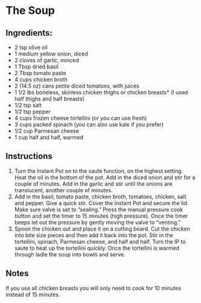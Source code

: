 # The Soup

## Ingredients:
- 2 tsp olive oil
- 1 medium yellow onion, diced
- 2 cloves of garlic, minced
- 1 Tbsp dried basil
- 2 Tbsp tomato paste
- 4 cups chicken broth
- 2 (14.5 oz) cans petite diced tomatoes, with juices
- 1 1/2 lbs boneless, skinless chicken thighs or chicken breasts* (I used half thighs and half breasts)
- 1/2 tsp salt
- 1/2 tsp pepper
- 4 cups frozen cheese tortellini (or you can use fresh)
- 3 cups packed spinach (you can also use kale if you prefer)
- 1/2 cup Parmesan cheese
- 1 cup half and half, warmed

## Instructions
1. Turn the Instant Pot on to the saute function, on the highest setting. Heat the oil in the bottom of the pot. Add in the diced onion and stir for a couple of minutes. Add in the garlic and stir until the onions are translucent, another couple of minutes.
2. Add in the basil, tomato paste, chicken broth, tomatoes, chicken, salt and pepper. Give a quick stir. Cover the Instant Pot and secure the lid. Make sure valve is set to “sealing.” Press the manual pressure cook button and set the timer to 15 minutes (high pressure). Once the timer beeps let out the pressure by gently moving the valve to “venting.”
3. Spoon the chicken out and place it on a cutting board. Cut the chicken into bite size pieces and then add it back into the pot. Stir in the tortellini, spinach, Parmesan cheese, and half and half. Turn the IP to saute to heat up the tortellini quickly. Once the tortellini is warmed through ladle the soup into bowls and serve.

## Notes
If you use all chicken breasts you will only need to cook for 10 minutes instead of 15 minutes.